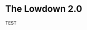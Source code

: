 <html>
<head>

</head>
  
<body>
  
  <centre>
  <h1>The Lowdown 2.0</h1>
  </centre>
    
  <p>TEST</p>
  
</body>
</html>
